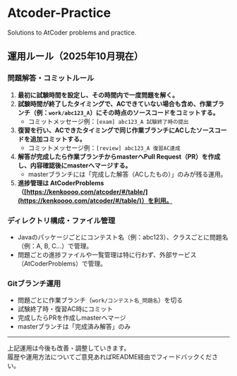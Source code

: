 # Atcoder-Practice
Solutions to AtCoder problems and practice.

## 運用ルール（2025年10月現在）

### 問題解答・コミットルール

1. **最初に試験時間を設定し、その時間内で一度問題を解く。**
2. **試験時間が終了したタイミングで、ACできていない場合も含め、作業ブランチ（例：`work/abc123_A`）にその時点のソースコードをコミットする。**
   - コミットメッセージ例：`[exam] abc123_A 試験終了時の提出`
3. **復習を行い、ACできたタイミングで同じ作業ブランチにACしたソースコードを追加コミットする。**
   - コミットメッセージ例：`[review] abc123_A 復習AC達成`
4. **解答が完成したら作業ブランチからmasterへPull Request（PR）を作成し、内容確認後にmasterへマージする。**
   - masterブランチには「完成した解答（ACしたもの）」のみが残る運用。
5. **進捗管理は AtCoderProblems（[https://kenkoooo.com/atcoder/#/table/](https://kenkoooo.com/atcoder/#/table/)）を利用。**

### ディレクトリ構成・ファイル管理

- Javaのパッケージごとにコンテスト名（例：abc123）、クラスごとに問題名（例：A, B, C...）で管理。
- 問題ごとの進捗ファイルや一覧管理は特に行わず、外部サービス（AtCoderProblems）で管理。

### Gitブランチ運用

- 問題ごとに作業ブランチ（`work/コンテスト名_問題名`）を切る
- 試験終了時・復習AC時にコミット
- 完成したらPRを作成しmasterへマージ
- masterブランチは「完成済み解答」のみ

---

上記運用は今後も改善・調整していきます。  
履歴や運用方法についてご意見あればREADME経由でフィードバックください。
